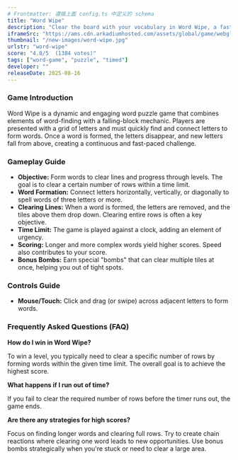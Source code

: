 ```yaml
---
# Frontmatter: 遵循上面 config.ts 中定义的 schema
title: "Word Wipe"
description: "Clear the board with your vocabulary in Word Wipe, a fast-paced and addictive word puzzle game! Connect letters horizontally, vertically, or diagonally to form words. Watch them disappear and new letters fall as you race against the clock to clear rows and achieve a high score."
iframeSrc: "https://ams.cdn.arkadiumhosted.com/assets/global/game/webgl-word-wipe/"
thumbnail: "/new-images/word-wipe.jpg"
urlstr: "word-wipe"
score: "4.8/5  (1384 votes)"
tags: ["word-game", "puzzle", "timed"]
developer: ""
releaseDate: 2025-08-16
---
```


### Game Introduction

Word Wipe is a dynamic and engaging word puzzle game that combines elements of word-finding with a falling-block mechanic. Players are presented with a grid of letters and must quickly find and connect letters to form words. Once a word is formed, the letters disappear, and new letters fall from above, creating a continuous and fast-paced challenge.

### Gameplay Guide

- **Objective:** Form words to clear lines and progress through levels. The goal is to clear a certain number of rows within a time limit.
- **Word Formation:** Connect letters horizontally, vertically, or diagonally to spell words of three letters or more.
- **Clearing Lines:** When a word is formed, the letters are removed, and the tiles above them drop down. Clearing entire rows is often a key objective.
- **Time Limit:** The game is played against a clock, adding an element of urgency.
- **Scoring:** Longer and more complex words yield higher scores. Speed also contributes to your score.
- **Bonus Bombs:** Earn special "bombs" that can clear multiple tiles at once, helping you out of tight spots.

### Controls Guide

- **Mouse/Touch:** Click and drag (or swipe) across adjacent letters to form words.

### Frequently Asked Questions (FAQ)

**How do I win in Word Wipe?**

To win a level, you typically need to clear a specific number of rows by forming words within the given time limit. The overall goal is to achieve the highest score.

**What happens if I run out of time?**

If you fail to clear the required number of rows before the timer runs out, the game ends.

**Are there any strategies for high scores?**

Focus on finding longer words and clearing full rows. Try to create chain reactions where clearing one word leads to new opportunities. Use bonus bombs strategically when you're stuck or need to clear a large area.

